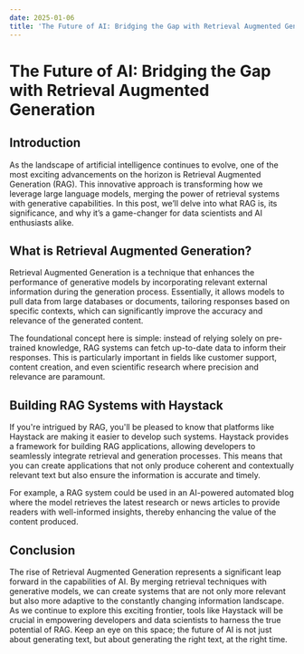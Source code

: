 ```yaml
---
date: 2025-01-06
title: 'The Future of AI: Bridging the Gap with Retrieval Augmented Generation'
---
```


# The Future of AI: Bridging the Gap with Retrieval Augmented Generation

## Introduction

As the landscape of artificial intelligence continues to evolve, one of the most exciting advancements on the horizon is Retrieval Augmented Generation (RAG). This innovative approach is transforming how we leverage large language models, merging the power of retrieval systems with generative capabilities. In this post, we’ll delve into what RAG is, its significance, and why it’s a game-changer for data scientists and AI enthusiasts alike.

<!-- more -->
## What is Retrieval Augmented Generation?

Retrieval Augmented Generation is a technique that enhances the performance of generative models by incorporating relevant external information during the generation process. Essentially, it allows models to pull data from large databases or documents, tailoring responses based on specific contexts, which can significantly improve the accuracy and relevance of the generated content.

The foundational concept here is simple: instead of relying solely on pre-trained knowledge, RAG systems can fetch up-to-date data to inform their responses. This is particularly important in fields like customer support, content creation, and even scientific research where precision and relevance are paramount.

## Building RAG Systems with Haystack

If you're intrigued by RAG, you'll be pleased to know that platforms like Haystack are making it easier to develop such systems. Haystack provides a framework for building RAG applications, allowing developers to seamlessly integrate retrieval and generation processes. This means that you can create applications that not only produce coherent and contextually relevant text but also ensure the information is accurate and timely.

For example, a RAG system could be used in an AI-powered automated blog where the model retrieves the latest research or news articles to provide readers with well-informed insights, thereby enhancing the value of the content produced.

## Conclusion

The rise of Retrieval Augmented Generation represents a significant leap forward in the capabilities of AI. By merging retrieval techniques with generative models, we can create systems that are not only more relevant but also more adaptive to the constantly changing information landscape. As we continue to explore this exciting frontier, tools like Haystack will be crucial in empowering developers and data scientists to harness the true potential of RAG. Keep an eye on this space; the future of AI is not just about generating text, but about generating the right text, at the right time.